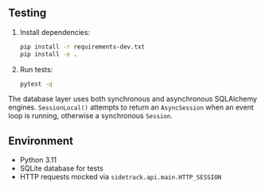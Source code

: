 ## Testing

1. Install dependencies:
   ```bash
   pip install -r requirements-dev.txt
   pip install -e .
   ```
2. Run tests:
   ```bash
   pytest -q
   ```

The database layer uses both synchronous and asynchronous SQLAlchemy engines. `SessionLocal()` attempts to return an `AsyncSession` when an event loop is running, otherwise a synchronous `Session`.

## Environment

- Python 3.11
- SQLite database for tests
- HTTP requests mocked via `sidetrack.api.main.HTTP_SESSION`
